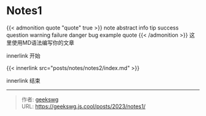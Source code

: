# Notes1

{{< admonition quote "quote" true >}}
note abstract info tip success question warning failure danger bug example quote
{{< /admonition >}}
这里使用MD语法编写你的文章
<!--more-->

innerlink 开始

{{< innerlink src="posts/notes/notes2/index.md" >}}

innerlink 结束


---

> 作者: [geekswg](https://github.com/geekswg)  
> URL: https://geekswg.js.cool/posts/2023/notes1/  

